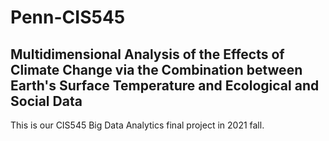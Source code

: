 # Penn-CIS545

## Multidimensional Analysis of the Effects of Climate Change via the Combination between Earth's Surface Temperature and Ecological and Social Data

This is our CIS545 Big Data Analytics final project in 2021 fall.

